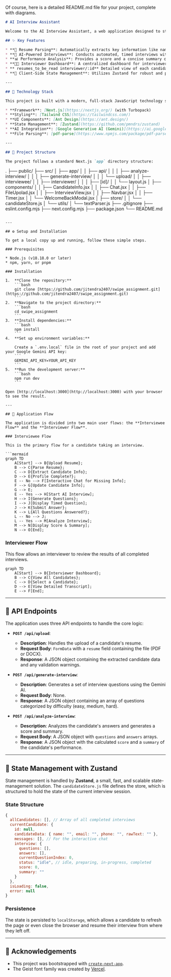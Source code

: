 Of course, here is a detailed README.md file for your project, complete with diagrams.

```markdown
# AI Interview Assistant

Welcome to the AI Interview Assistant, a web application designed to streamline the initial stages of the technical interview process. This tool automates resume parsing, conducts an AI-powered interview with candidates, and provides insightful analysis for interviewers. The application is built with Next.js and leverages the power of Google's Gemini AI for generating interview questions and analyzing responses.

## ✨ Key Features

* **📄 Resume Parsing**: Automatically extracts key information like name, email, and phone number from uploaded resumes (PDF and DOCX formats).
* **🤖 AI-Powered Interviews**: Conducts automated, timed interviews with candidates using questions generated by a large language model.
* **📊 Performance Analysis**: Provides a score and a concise summary of the candidate's performance based on their answers.
* **👨‍💼 Interviewer Dashboard**: A centralized dashboard for interviewers to view all candidate submissions, scores, and summaries.
* ** resumes_to_be_read interviewer/:id** Detailed view of each candidate's interview, including the full transcript.
* **🔐 Client-Side State Management**: Utilizes Zustand for robust and persistent state management, allowing candidates to resume interrupted interviews.

---

## 🚀 Technology Stack

This project is built with a modern, full-stack JavaScript technology stack:

* **Framework**: [Next.js](https://nextjs.org/) (with Turbopack)
* **Styling**: [Tailwind CSS](https://tailwindcss.com/)
* **UI Components**: [Ant Design](https://ant.design/)
* **State Management**: [Zustand](https://github.com/pmndrs/zustand)
* **AI Integration**: [Google Generative AI (Gemini)](https://ai.google.dev/)
* **File Parsing**: [pdf-parse](https://www.npmjs.com/package/pdf-parse), [mammoth](https://www.npmjs.com/package/mammoth)

---

## 📂 Project Structure

The project follows a standard Next.js `app` directory structure:

```

.
├── public/
├── src/
│   ├── app/
│   │   ├── api/
│   │   │   ├── analyze-interview/
│   │   │   ├── generate-interview/
│   │   │   └── upload/
│   │   ├── interviewee/
│   │   ├── interviewer/
│   │   │   ├── [id]/
│   │   └── layout.js
│   ├── components/
│   │   ├── CandidateInfo.jsx
│   │   ├── Chat.jsx
│   │   ├── FileUpolad.jsx
│   │   ├── InterviewView.jsx
│   │   ├── Navbar.jsx
│   │   ├── Timer.jsx
│   │   └── WelcomeBackModal.jsx
│   ├── store/
│   │   └── candidateStore.js
│   └── utils/
│       └── textParser.js
├── .gitignore
├── eslint.config.mjs
├── next.config.mjs
├── package.json
└── README.md

````

---

## ⚙️ Setup and Installation

To get a local copy up and running, follow these simple steps.

### Prerequisites

* Node.js (v18.18.0 or later)
* npm, yarn, or pnpm

### Installation

1.  **Clone the repository:**
    ```bash
    git clone [https://github.com/jitendra2407/swipe_assignment.git](https://github.com/jitendra2407/swipe_assignment.git)
    ```
2.  **Navigate to the project directory:**
    ```bash
    cd swipe_assignment
    ```
3.  **Install dependencies:**
    ```bash
    npm install
    ```
4.  **Set up environment variables:**

    Create a `.env.local` file in the root of your project and add your Google Gemini API key:
    ```
    GEMINI_API_KEY=YOUR_API_KEY
    ```
5.  **Run the development server:**
    ```bash
    npm run dev
    ```

Open [http://localhost:3000](http://localhost:3000) with your browser to see the result.

---

## 🌊 Application Flow

The application is divided into two main user flows: the **Interviewee Flow** and the **Interviewer Flow**.

### Interviewee Flow

This is the primary flow for a candidate taking an interview.

```mermaid
graph TD
    A[Start] --> B{Upload Resume};
    B --> C{Parse Resume};
    C --> D{Extract Candidate Info};
    D --> E{Profile Complete?};
    E -- No --> F[Interactive Chat for Missing Info];
    F --> G[Update Candidate Info];
    G --> E;
    E -- Yes --> H[Start AI Interview];
    H --> I{Generate Questions};
    I --> J[Display Timed Question];
    J --> K{Submit Answer};
    K --> L{All Questions Answered?};
    L -- No --> J;
    L -- Yes --> M[Analyze Interview];
    M --> N[Display Score & Summary];
    N --> O[End];
````

### Interviewer Flow

This flow allows an interviewer to review the results of all completed interviews.

```mermaid
graph TD
    A[Start] --> B{Interviewer Dashboard};
    B --> C{View All Candidates};
    C --> D{Select a Candidate};
    D --> E[View Detailed Transcript];
    E --> F[End];
```

-----

## 🤖 API Endpoints

The application uses three API endpoints to handle the core logic:

  * **`POST /api/upload`**:

      * **Description**: Handles the upload of a candidate's resume.
      * **Request Body**: `FormData` with a `resume` field containing the file (PDF or DOCX).
      * **Response**: A JSON object containing the extracted candidate data and any validation warnings.

  * **`POST /api/generate-interview`**:

      * **Description**: Generates a set of interview questions using the Gemini AI.
      * **Request Body**: None.
      * **Response**: A JSON object containing an array of questions categorized by difficulty (easy, medium, hard).

  * **`POST /api/analyze-interview`**:

      * **Description**: Analyzes the candidate's answers and generates a score and summary.
      * **Request Body**: A JSON object with `questions` and `answers` arrays.
      * **Response**: A JSON object with the calculated `score` and a `summary` of the candidate's performance.

-----

## 🧠 State Management with Zustand

State management is handled by **Zustand**, a small, fast, and scalable state-management solution. The `candidateStore.js` file defines the store, which is structured to hold the state of the current interview session.

### State Structure

```javascript
{
  allCandidates: [], // Array of all completed interviews
  currentCandidate: {
    id: null,
    candidateData: { name: "", email: "", phone: "", rawText: "" },
    messages: [], // For the interactive chat
    interview: {
      questions: [],
      answers: [],
      currentQuestionIndex: 0,
      status: "idle", // idle, preparing, in-progress, completed
      score: 0,
      summary: ""
    }
  },
  isLoading: false,
  error: null
}
```

### Persistence

The state is persisted to `localStorage`, which allows a candidate to refresh the page or even close the browser and resume their interview from where they left off.

-----

## 🙏 Acknowledgements

  * This project was bootstrapped with [`create-next-app`](https://github.com/vercel/next.js/tree/canary/packages/create-next-app).
  * The Geist font family was created by [Vercel](https://vercel.com/font).

<!-- end list -->

```
```